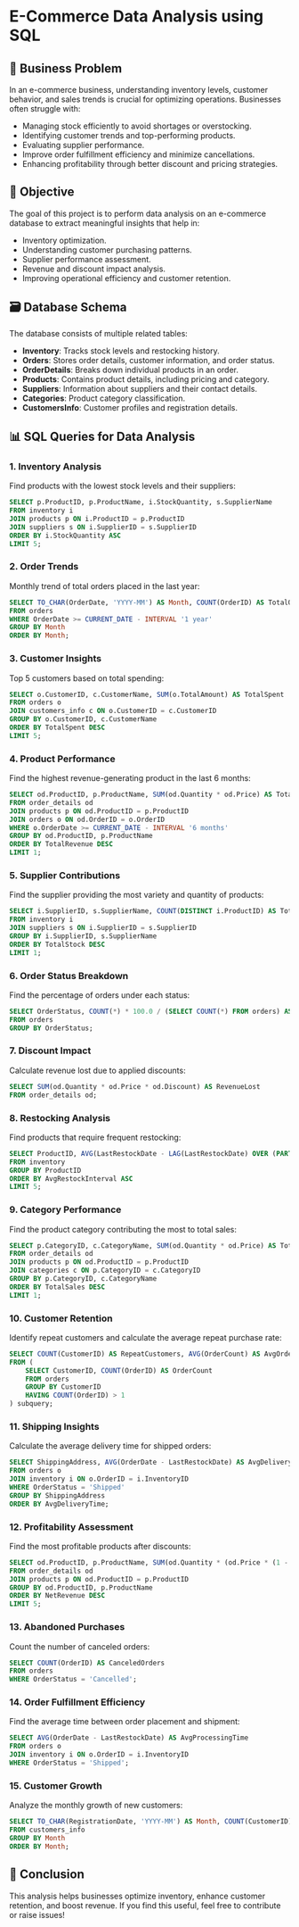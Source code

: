 # E-Commerce Data Analysis using SQL

## 📌 Business Problem
In an e-commerce business, understanding inventory levels, customer behavior, and sales trends is crucial for optimizing operations. Businesses often struggle with:

- Managing stock efficiently to avoid shortages or overstocking.
- Identifying customer trends and top-performing products.
- Evaluating supplier performance.
- Improve order fulfillment efficiency and minimize cancellations.
- Enhancing profitability through better discount and pricing strategies.

## 🎯 Objective
The goal of this project is to perform data analysis on an e-commerce database to extract meaningful insights that help in:

- Inventory optimization.
- Understanding customer purchasing patterns.
- Supplier performance assessment.
- Revenue and discount impact analysis.
- Improving operational efficiency and customer retention.

## 🗃️ Database Schema
The database consists of multiple related tables:

- **Inventory**: Tracks stock levels and restocking history.
- **Orders**: Stores order details, customer information, and order status.
- **OrderDetails**: Breaks down individual products in an order.
- **Products**: Contains product details, including pricing and category.
- **Suppliers**: Information about suppliers and their contact details.
- **Categories**: Product category classification.
- **CustomersInfo**: Customer profiles and registration details.

## 📊 SQL Queries for Data Analysis

### 1. Inventory Analysis
Find products with the lowest stock levels and their suppliers:
```SQL
SELECT p.ProductID, p.ProductName, i.StockQuantity, s.SupplierName
FROM inventory i
JOIN products p ON i.ProductID = p.ProductID
JOIN suppliers s ON i.SupplierID = s.SupplierID
ORDER BY i.StockQuantity ASC
LIMIT 5;
```

### 2. Order Trends
Monthly trend of total orders placed in the last year:
```sql
SELECT TO_CHAR(OrderDate, 'YYYY-MM') AS Month, COUNT(OrderID) AS TotalOrders
FROM orders
WHERE OrderDate >= CURRENT_DATE - INTERVAL '1 year'
GROUP BY Month
ORDER BY Month;
```

### 3. Customer Insights
Top 5 customers based on total spending:
```sql
SELECT o.CustomerID, c.CustomerName, SUM(o.TotalAmount) AS TotalSpent
FROM orders o
JOIN customers_info c ON o.CustomerID = c.CustomerID
GROUP BY o.CustomerID, c.CustomerName
ORDER BY TotalSpent DESC
LIMIT 5;
```

### 4. Product Performance
Find the highest revenue-generating product in the last 6 months:
```sql
SELECT od.ProductID, p.ProductName, SUM(od.Quantity * od.Price) AS TotalRevenue
FROM order_details od
JOIN products p ON od.ProductID = p.ProductID
JOIN orders o ON od.OrderID = o.OrderID
WHERE o.OrderDate >= CURRENT_DATE - INTERVAL '6 months'
GROUP BY od.ProductID, p.ProductName
ORDER BY TotalRevenue DESC
LIMIT 1;
```

### 5. Supplier Contributions
Find the supplier providing the most variety and quantity of products:
```sql
SELECT i.SupplierID, s.SupplierName, COUNT(DISTINCT i.ProductID) AS TotalProducts, SUM(i.StockQuantity) AS TotalStock
FROM inventory i
JOIN suppliers s ON i.SupplierID = s.SupplierID
GROUP BY i.SupplierID, s.SupplierName
ORDER BY TotalStock DESC
LIMIT 1;
```

### 6. Order Status Breakdown
Find the percentage of orders under each status:
```sql
SELECT OrderStatus, COUNT(*) * 100.0 / (SELECT COUNT(*) FROM orders) AS Percentage
FROM orders
GROUP BY OrderStatus;
```

### 7. Discount Impact
Calculate revenue lost due to applied discounts:
```sql
SELECT SUM(od.Quantity * od.Price * od.Discount) AS RevenueLost
FROM order_details od;
```

### 8. Restocking Analysis
Find products that require frequent restocking:
```sql
SELECT ProductID, AVG(LastRestockDate - LAG(LastRestockDate) OVER (PARTITION BY ProductID ORDER BY LastRestockDate)) AS AvgRestockInterval
FROM inventory
GROUP BY ProductID
ORDER BY AvgRestockInterval ASC
LIMIT 5;
```

### 9. Category Performance
Find the product category contributing the most to total sales:
```sql
SELECT p.CategoryID, c.CategoryName, SUM(od.Quantity * od.Price) AS TotalSales
FROM order_details od
JOIN products p ON od.ProductID = p.ProductID
JOIN categories c ON p.CategoryID = c.CategoryID
GROUP BY p.CategoryID, c.CategoryName
ORDER BY TotalSales DESC
LIMIT 1;
```

### 10. Customer Retention
Identify repeat customers and calculate the average repeat purchase rate:
```sql
SELECT COUNT(CustomerID) AS RepeatCustomers, AVG(OrderCount) AS AvgOrdersPerCustomer
FROM (
    SELECT CustomerID, COUNT(OrderID) AS OrderCount
    FROM orders
    GROUP BY CustomerID
    HAVING COUNT(OrderID) > 1
) subquery;
```

### 11. Shipping Insights
Calculate the average delivery time for shipped orders:
```sql
SELECT ShippingAddress, AVG(OrderDate - LastRestockDate) AS AvgDeliveryTime
FROM orders o
JOIN inventory i ON o.OrderID = i.InventoryID
WHERE OrderStatus = 'Shipped'
GROUP BY ShippingAddress
ORDER BY AvgDeliveryTime;
```

### 12. Profitability Assessment
Find the most profitable products after discounts:
```sql
SELECT od.ProductID, p.ProductName, SUM(od.Quantity * (od.Price * (1 - od.Discount))) AS NetRevenue
FROM order_details od
JOIN products p ON od.ProductID = p.ProductID
GROUP BY od.ProductID, p.ProductName
ORDER BY NetRevenue DESC
LIMIT 5;
```

### 13. Abandoned Purchases
Count the number of canceled orders:
```sql
SELECT COUNT(OrderID) AS CanceledOrders
FROM orders
WHERE OrderStatus = 'Cancelled';
```

### 14. Order Fulfillment Efficiency
Find the average time between order placement and shipment:
```sql
SELECT AVG(OrderDate - LastRestockDate) AS AvgProcessingTime
FROM orders o
JOIN inventory i ON o.OrderID = i.InventoryID
WHERE OrderStatus = 'Shipped';
```

### 15. Customer Growth
Analyze the monthly growth of new customers:
```sql
SELECT TO_CHAR(RegistrationDate, 'YYYY-MM') AS Month, COUNT(CustomerID) AS NewCustomers
FROM customers_info
GROUP BY Month
ORDER BY Month;
```

## 📌 Conclusion
This analysis helps businesses optimize inventory, enhance customer retention, and boost revenue. If you find this useful, feel free to contribute or raise issues!




